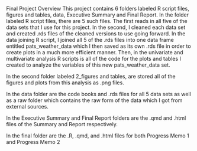 Final Project Overview
This project contains 6 folders labeled R script files, figures and tables, data, Executive Summary and Final Report. In the folder labeled R script files, there are 5 such files. The first reads in all five of the data sets that I use for this project. In the second, I cleaned each data set and created .rds files of the cleaned versions to use going forward. In the data joining R script, I joined all 5 of the .rds files into one data frame entitled pats_weather_data which I then saved as its own .rds file in order to create plots in a much more efficient manner. Then, in the univariate and multivariate analysis R scripts is all of the code for the plots and tables I created to analyze the variables of this new pats_weather_data set.

In the second folder labeled 2_figures and tables, are stored all of the figures and plots from this analysis as .png files.

In the data folder are the code books and .rds files for all 5 data sets as well as a raw folder which contains the raw form of the data which I got from external sources.

In the Executive Summary and Final Report folders are the .qmd and .html files of the Summary and Report respectively.

In the final folder are the .R, .qmd, and .html files for both Progress Memo 1 and Progress Memo 2

